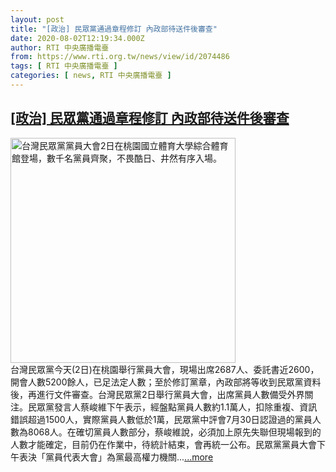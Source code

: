 ```yaml
---
layout: post
title: "[政治] 民眾黨通過章程修訂 內政部待送件後審查"
date: 2020-08-02T12:19:34.000Z
author: RTI 中央廣播電臺
from: https://www.rti.org.tw/news/view/id/2074486
tags: [ RTI 中央廣播電臺 ]
categories: [ news, RTI 中央廣播電臺 ]
---
```

<!--1596370774000-->
[[政治] 民眾黨通過章程修訂 內政部待送件後審查](https://www.rti.org.tw/news/view/id/2074486)
------

<div>
<img src="https://static.rti.org.tw/assets/thumbnails/2020/08/02/20200802000107M.jpg" width="360" alt="台灣民眾黨黨員大會2日在桃園國立體育大學綜合體育館登場，數千名黨員齊聚，不畏酷日、井然有序入場。" title="台灣民眾黨黨員大會2日在桃園國立體育大學綜合體育館登場，數千名黨員齊聚，不畏酷日、井然有序入場。"><br>台灣民眾黨今天(2日)在桃園舉行黨員大會，現場出席2687人、委託書近2600，開會人數5200餘人，已足法定人數；至於修訂黨章，內政部將等收到民眾黨資料後，再進行文件審查。台灣民眾黨2日舉行黨員大會，出席黨員人數備受外界關注。民眾黨發言人蔡峻維下午表示，經盤點黨員人數約1.1萬人，扣除重複、資訊錯誤超過1500人，實際黨員人數低於1萬，民眾黨中評會7月30日認證過的黨員人數為8068人。在確切黨員人數部分，蔡峻維說，必須加上原先失聯但現場報到的人數才能確定，目前仍在作業中，待統計結束，會再統一公布。民眾黨黨員大會下午表決「黨員代表大會」為黨最高權力機關...<a target="_blank" href="https://www.rti.org.tw/news/view/id/2074486">...more</a>
</div>
